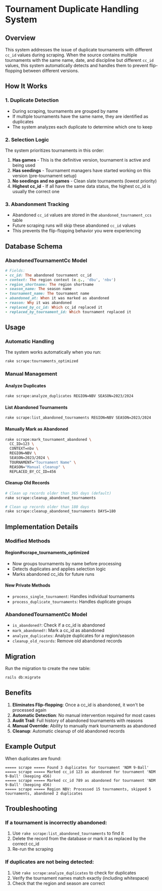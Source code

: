 # Tournament Duplicate Handling System

## Overview

This system addresses the issue of duplicate tournaments with different `cc_id` values during scraping. When the source contains multiple tournaments with the same name, date, and discipline but different `cc_id` values, this system automatically detects and handles them to prevent flip-flopping between different versions.

## How It Works

### 1. Duplicate Detection
- During scraping, tournaments are grouped by name
- If multiple tournaments have the same name, they are identified as duplicates
- The system analyzes each duplicate to determine which one to keep

### 2. Selection Logic
The system prioritizes tournaments in this order:
1. **Has games** - This is the definitive version, tournament is active and being used
2. **Has seedings** - Tournament managers have started working on this version (pre-tournament setup)
3. **No seedings and no games** - Clean slate tournaments (lowest priority)
4. **Highest cc_id** - If all have the same data status, the highest cc_id is usually the correct one

### 3. Abandonment Tracking
- Abandoned `cc_id` values are stored in the `abandoned_tournament_ccs` table
- Future scraping runs will skip these abandoned `cc_id` values
- This prevents the flip-flopping behavior you were experiencing

## Database Schema

### AbandonedTournamentCc Model
```ruby
# Fields:
- cc_id: The abandoned tournament cc_id
- context: The region context (e.g., 'dbu', 'nbv')
- region_shortname: The region shortname
- season_name: The season name
- tournament_name: The tournament name
- abandoned_at: When it was marked as abandoned
- reason: Why it was abandoned
- replaced_by_cc_id: Which cc_id replaced it
- replaced_by_tournament_id: Which tournament replaced it
```

## Usage

### Automatic Handling
The system works automatically when you run:
```bash
rake scrape:tournaments_optimized
```

### Manual Management

#### Analyze Duplicates
```bash
rake scrape:analyze_duplicates REGION=NBV SEASON=2023/2024
```

#### List Abandoned Tournaments
```bash
rake scrape:list_abandoned_tournaments REGION=NBV SEASON=2023/2024
```

#### Manually Mark as Abandoned
```bash
rake scrape:mark_tournament_abandoned \
  CC_ID=123 \
  CONTEXT=nbv \
  REGION=NBV \
  SEASON=2023/2024 \
  TOURNAMENT="Tournament Name" \
  REASON="Manual cleanup" \
  REPLACED_BY_CC_ID=456
```

#### Cleanup Old Records
```bash
# Clean up records older than 365 days (default)
rake scrape:cleanup_abandoned_tournaments

# Clean up records older than 180 days
rake scrape:cleanup_abandoned_tournaments DAYS=180
```

## Implementation Details

### Modified Methods

#### Region#scrape_tournaments_optimized
- Now groups tournaments by name before processing
- Detects duplicates and applies selection logic
- Marks abandoned cc_ids for future runs

#### New Private Methods
- `process_single_tournament`: Handles individual tournaments
- `process_duplicate_tournaments`: Handles duplicate groups

### AbandonedTournamentCc Model
- `is_abandoned?`: Check if a cc_id is abandoned
- `mark_abandoned!`: Mark a cc_id as abandoned
- `analyze_duplicates`: Analyze duplicates for a region/season
- `cleanup_old_records`: Remove old abandoned records

## Migration

Run the migration to create the new table:
```bash
rails db:migrate
```

## Benefits

1. **Eliminates Flip-flopping**: Once a cc_id is abandoned, it won't be processed again
2. **Automatic Detection**: No manual intervention required for most cases
3. **Audit Trail**: Full history of abandoned tournaments with reasons
4. **Manual Override**: Ability to manually mark tournaments as abandoned
5. **Cleanup**: Automatic cleanup of old abandoned records

## Example Output

When duplicates are found:
```
===== scrape ===== Found 3 duplicates for tournament 'NDM 9-Ball'
===== scrape ===== Marked cc_id 123 as abandoned for tournament 'NDM 9-Ball' (keeping 456)
===== scrape ===== Marked cc_id 789 as abandoned for tournament 'NDM 9-Ball' (keeping 456)
===== scrape ===== Region NBV: Processed 15 tournaments, skipped 5 tournaments, abandoned 2 duplicates
```

## Troubleshooting

### If a tournament is incorrectly abandoned:
1. Use `rake scrape:list_abandoned_tournaments` to find it
2. Delete the record from the database or mark it as replaced by the correct cc_id
3. Re-run the scraping

### If duplicates are not being detected:
1. Use `rake scrape:analyze_duplicates` to check for duplicates
2. Verify the tournament names match exactly (including whitespace)
3. Check that the region and season are correct 